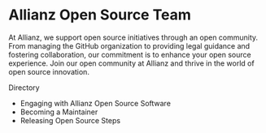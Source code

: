 
# Allianz Open Source Team

<!--
![Open Source at Allianz](https://github.com/allianz/.github/blob/main/profile/logo-profile3.png) 
-->


At Allianz, we support open source initiatives through an open community. From managing the GitHub organization to providing legal guidance and fostering collaboration, our commitment is to enhance your open source experience. Join our open community at Allianz and thrive in the world of open source innovation.

Directory

* Engaging with Allianz Open Source Software
* Becoming a Maintainer
* Releasing Open Source Steps

